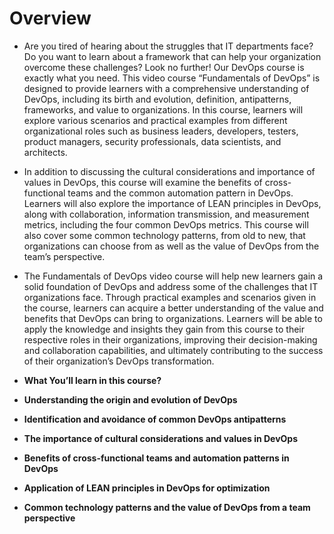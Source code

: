 # Overview
- Are you tired of hearing about the struggles that IT departments face? Do you want to learn about a framework that can help your organization overcome these challenges? Look no further! Our DevOps course is exactly what you need. This video course “Fundamentals of DevOps” is designed to provide learners with a comprehensive understanding of DevOps, including its birth and evolution, definition, antipatterns, frameworks, and value to organizations. In this course, learners will explore various scenarios and practical examples from different organizational roles such as business leaders, developers, testers, product managers, security professionals, data scientists, and architects.

- In addition to discussing the cultural considerations and importance of values in DevOps, this course will examine the benefits of cross-functional teams and the common automation pattern in DevOps. Learners will also explore the importance of LEAN principles in DevOps, along with collaboration, information transmission, and measurement metrics, including the four common DevOps metrics. This course will also cover some common technology patterns, from old to new, that organizations can choose from as well as the value of DevOps from the team’s perspective.

- The Fundamentals of DevOps video course will help new learners gain a solid foundation of DevOps and address some of the challenges that IT organizations face. Through practical examples and scenarios given in the course, learners can acquire a better understanding of the value and benefits that DevOps can bring to organizations. Learners will be able to apply the knowledge and insights they gain from this course to their respective roles in their organizations, improving their decision-making and collaboration capabilities, and ultimately contributing to the success of their organization’s DevOps transformation.

- **What You’ll learn in this course?**
- **Understanding the origin and evolution of DevOps**
- **Identification and avoidance of common DevOps antipatterns**
- **The importance of cultural considerations and values in DevOps**
- **Benefits of cross-functional teams and automation patterns in DevOps**
- **Application of LEAN principles in DevOps for optimization**
- **Common technology patterns and the value of DevOps from a team perspective**
